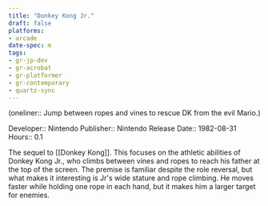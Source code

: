 ```yaml
---
title: "Donkey Kong Jr."
draft: false
platforms:
- arcade
date-spec: m
tags:
- gr-jp-dev
- gr-acrobat
- gr-platformer
- gr-contemporary 
- quartz-sync
---
```


(oneliner:: Jump between ropes and vines to rescue DK from the evil Mario.)

Developer:: Nintendo
Publisher:: Nintendo
Release Date:: 1982-08-31
Hours:: 0.1

The sequel to [[Donkey Kong]]. This focuses on the athletic abilities of Donkey Kong Jr., who climbs between vines and ropes to reach his father at the top of the screen. The premise is familiar despite the role reversal, but what makes it interesting is Jr's wide stature and rope climbing. He moves faster while holding one rope in each hand, but it makes him a larger target for enemies.